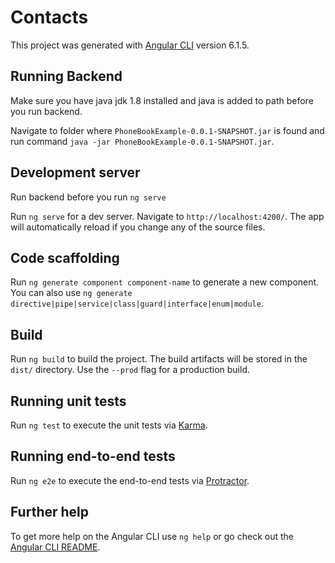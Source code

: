 # Contacts

This project was generated with [Angular CLI](https://github.com/angular/angular-cli) version 6.1.5.

## Running Backend

Make sure you have java jdk 1.8 installed and java is added to path before you run backend.

Navigate to folder where `PhoneBookExample-0.0.1-SNAPSHOT.jar` is found and run command `java -jar PhoneBookExample-0.0.1-SNAPSHOT.jar`.

## Development server

Run backend before you run `ng serve`

Run `ng serve` for a dev server. Navigate to `http://localhost:4200/`. The app will automatically reload if you change any of the source files.

## Code scaffolding

Run `ng generate component component-name` to generate a new component. You can also use `ng generate directive|pipe|service|class|guard|interface|enum|module`.

## Build

Run `ng build` to build the project. The build artifacts will be stored in the `dist/` directory. Use the `--prod` flag for a production build.

## Running unit tests

Run `ng test` to execute the unit tests via [Karma](https://karma-runner.github.io).

## Running end-to-end tests

Run `ng e2e` to execute the end-to-end tests via [Protractor](http://www.protractortest.org/).

## Further help

To get more help on the Angular CLI use `ng help` or go check out the [Angular CLI README](https://github.com/angular/angular-cli/blob/master/README.md).
